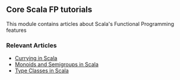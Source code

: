 ## Core Scala FP tutorials

This module contains articles about Scala's Functional Programming features

### Relevant Articles

- [Currying in Scala](https://www.baeldung.com/scala/currying)
- [Monoids and Semigroups in Scala](https://www.baeldung.com/scala/monoids-semigroups)
- [Type Classes in Scala](https://www.baeldung.com/scala/type-classes)
